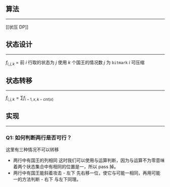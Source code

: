 ## 算法

---

[[状压 DP]]

## 状态设计

---

 $f_{i,j,k}$ = 前 $i$ 行取的状态为 $j$ 使用 $k$ 个国王的情况数
 $j$ 为 `bitmark`
 $i$  可压缩

## 状态转移

---

$f_{i,j,k}=\sum f_{i-1,x,k-cnt(x)}$

## 实现

---

### Q1: 如何判断两行是否可行？

这里有三种情况不可以转移

- 两行中有国王的列相同
	这时我们可以使用与运算判断，因为与运算不为零意味着两个状态集合中有相同的位置是一，所以 pass 掉。
- 两行中有国王能斜着攻击
		- 左下
			先右移一位，使它与可能一相同，再用可能一的方法判断
		- 右下
			与左下同理。